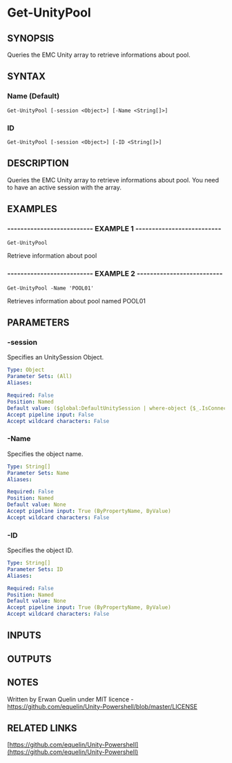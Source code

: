 # Get-UnityPool

## SYNOPSIS
Queries the EMC Unity array to retrieve informations about pool.

## SYNTAX

### Name (Default)
```
Get-UnityPool [-session <Object>] [-Name <String[]>]
```

### ID
```
Get-UnityPool [-session <Object>] [-ID <String[]>]
```

## DESCRIPTION
Queries the EMC Unity array to retrieve informations about pool.
You need to have an active session with the array.

## EXAMPLES

### -------------------------- EXAMPLE 1 --------------------------
```
Get-UnityPool
```

Retrieve information about pool

### -------------------------- EXAMPLE 2 --------------------------
```
Get-UnityPool -Name 'POOL01'
```

Retrieves information about pool named POOL01

## PARAMETERS

### -session
Specifies an UnitySession Object.

```yaml
Type: Object
Parameter Sets: (All)
Aliases: 

Required: False
Position: Named
Default value: ($global:DefaultUnitySession | where-object {$_.IsConnected -eq $true})
Accept pipeline input: False
Accept wildcard characters: False
```

### -Name
Specifies the object name.

```yaml
Type: String[]
Parameter Sets: Name
Aliases: 

Required: False
Position: Named
Default value: None
Accept pipeline input: True (ByPropertyName, ByValue)
Accept wildcard characters: False
```

### -ID
Specifies the object ID.

```yaml
Type: String[]
Parameter Sets: ID
Aliases: 

Required: False
Position: Named
Default value: None
Accept pipeline input: True (ByPropertyName, ByValue)
Accept wildcard characters: False
```

## INPUTS

## OUTPUTS

## NOTES
Written by Erwan Quelin under MIT licence - https://github.com/equelin/Unity-Powershell/blob/master/LICENSE

## RELATED LINKS

[https://github.com/equelin/Unity-Powershell](https://github.com/equelin/Unity-Powershell)

